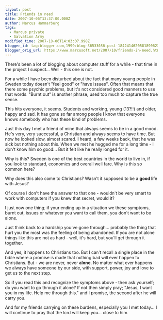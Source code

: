 ```yaml
---
layout: post
title: Friends in need
date: 2007-10-06T13:37:00.000Z
author: Marcus Hammarberg
tags:
  - Marcus private
  - Salvation Army
modified_time: 2007-10-06T14:03:07.998Z
blogger_id: tag:blogger.com,1999:blog-36533086.post-1842414620581890623
blogger_orig_url: https://www.marcusoft.net/2007/10/friends-in-need.html
---
```


There's been a lot of blogging about computer stuff for a while -
that time in the project I suspect... Well - this one is not.

For a while I have been disturbed about the fact that many young people
in Sweden today doesn't "feel good" or "have issues". Often that means
that there some psychic problems, but it's not considered good manners
to use that words. "Burnt out" is another phrase, used too much to
capture the true sense.

This hits everyone, it seems. Students and working, young (13?!!) and
older, happy and sad. It has gone so far among people I know that
everyone knows somebody who has these kind of problems.

Just this day I met a friend of mine that always seems to be in a good
mood. He's very, very successful, a Christian and always seems to have
time. But now he looked slow, almost scared. I heard, a few weeks back,
that he was sick but nothing about this. When we met he hugged me for a
long time - I don't know him so good... But it felt like he really
longed for it.

Why is this? Sweden is one of the best countries in the world to live
in, if you look to standard, economics and overall well fare. Why is
this so common here?

Why does this also come to Christians? Wasn't it supposed to be a
**good** life with Jesus?

Of course I don't have the answer to that one - wouldn't be very smart
to work with computers if you knew that secret, would it?

I just now one thing;
if your ending up in a situation we these symptoms, burnt out, issues or
whatever you want to call them, you don't want to be alone.

Just think back to a hardship you've gone through... probably the thing
that hurt you the most was the feeling of being abandoned. If you are
not alone things like this are not as hard - well, it's hard, but you'll
get through it together.

And yes, it happens to Christians too. But I can't recall a single place
in the bible where a promise is made that nothing bad will ever happen
to Christians. But - we are never, never **alone**.
No matter what ever happens we always have someone by our side, with
support, power, joy and love to get us to the next step.

So if you read this and recognize the symptoms above - then ask
yourself; do you want to go through it alone? If not then simply pray;
"Jesus, I want you in my life. Help me through this." and I promise, the
second after he will carry you.

And for my friends carrying on these burdens, especially you I met
today... I will continue to pray that the lord will keep you... close to
him.
